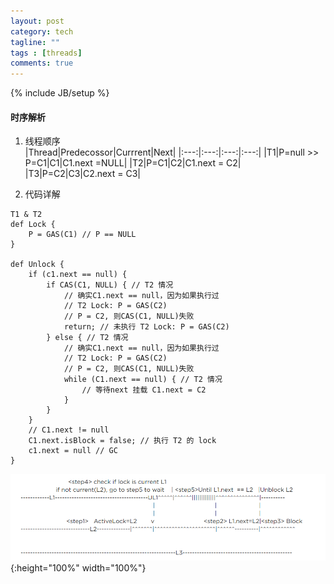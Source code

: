 ```yaml
---
layout: post
category: tech
tagline: ""
tags : [threads]
comments: true
---
```

{% include JB/setup %}

#### 时序解析

1. 线程顺序  
|Thread|Predecossor|Currrent|Next|
|:---:|:---:|:---:|:---:|
|T1|P=null >> P=C1|C1|C1.next =NULL|
|T2|P=C1|C2|C1.next = C2|
|T3|P=C2|C3|C2.next = C3|
  
    
2. 代码详解  
```
T1 & T2
def Lock {
    P = GAS(C1) // P == NULL
}

def Unlock {
    if (c1.next == null) {
        if CAS(C1, NULL) { // T2 情况
            // 确实C1.next == null，因为如果执行过
            // T2 Lock: P = GAS(C2)
            // P = C2, 则CAS(C1, NULL)失败
            return; // 未执行 T2 Lock: P = GAS(C2)
        } else { // T2 情况
            // 确实C1.next == null，因为如果执行过
            // T2 Lock: P = GAS(C2)
            // P = C2, 则CAS(C1, NULL)失败
            while (C1.next == null) { // T2 情况
                // 等待next 挂载 C1.next = C2
            }
        }
    }
    // C1.next != null
    C1.next.isBlock = false; // 执行 T2 的 lock
    c1.next = null // GC
}
```

 ![MSC Node 时序图](/resources/images/2018/4/2-MCSNode.png){:height="100%" width="100%"}  
